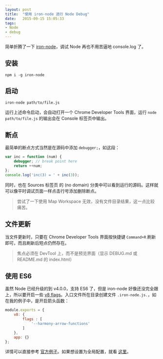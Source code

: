 ```yaml
---
layout: post
title:  "使用 iron-node 进行 Node Debug"
date:   2015-09-15 15:05:33
tags:
- Node
- debug
---
```


简单折腾了一下 [iron-node](http://s-a.github.io/iron-node/)，调试 Node 再也不用苦逼地 console.log 了。


<!-- more -->

## 安装

```
npm i -g iron-node
```


## 启动

```
iron-node path/to/file.js
```

运行上述命令启动，会自动打开一个 Chrome Developer Tools 界面，运行 `node path/to/file.js` 的输出会在 Console 标签页中输出。


## 断点

最简单的断点方式当然是在源码中添加 `debugger;`，如这段：

```javascript
var inc = function (num) {
    debugger; // break point here
    return ++num;
};
console.log('inc(3) = ' + inc(3));
```

同时，也在 Sources 标签页 的 (no domain) 分类中可以看到运行的源码。这样就可以像平时调试页面一样点击行号添加删除断点。

> 尝试了一下使用 Map Workspace 无效，没有文件目录结果，这一点比较痛苦。


## 文件更新

当文件更新时，只要在 Chrome Developer Tools 界面按快捷键 `Command+R` 刷新即可，而且刷新后短点仍然存在。

> 焦点必须在 DevTool 上，而不是预览界面（显示 DEBUG.md 或 README.md 的 index.html）


## 使用 ES6

虽然 Node 已经升级的到 v4.0.0，支持 ES6 了，但是 iron-node 好像还没完全跟上，所以要开启一些 [v8 flags](https://github.com/thlorenz/v8-flags/blob/master/flags-0.11.md)。入口文件所在目录创建文件 `.iron-node.js.`，如在我的例子中，是开启箭头函数：

```javascript
module.exports = {
    v8: {
        flags : [
            '--harmony-arrow-functions'
        ]
    },
    app: {}
};
```

详情可以直接参考 [官方例子](https://github.com/s-a/iron-node/blob/master/.iron-node.js)。如果想设置为全局配置，就看 [这里](https://github.com/s-a/iron-node/blob/master/docs/CONFIGURATION.md)。



